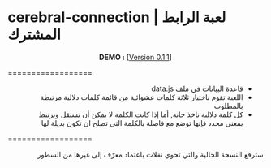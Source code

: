 

# cerebral-connection | لعبة الرابط المشترك





<p align="center">
<b>DEMO : </b>
[<a target="_blank" href="http://htmlpreview.github.io/?https://github.com/undershell/cerebral-connection/blob/master/game/index.html">Version 0.1.1</a>]
</p>

==================
<ul dir="rtl">
<li>قاعدة البيانات في ملف data.js</li>
<li>اللعبة تقوم باختيار ثلاثة كلمات عشوائية من قائمة كلمات دلالية مرتبطة بالمطلوب	</li>
<li> كل كلمة دلالية تاخذ خانة, أما إذا كانت الكلمة لا يمكن أن تستقل وترتبط بمعنى محدد فإنها توضع مع فاصلة بالكلمة التي تصلح ان تكون بديلة لها	</li>

</ul>

==================

<p dir="rtl">
سترفع النسحة الحالية والتي تحوي نقلات باعتماد معرّف إلى غيرها من السطور
</p>
